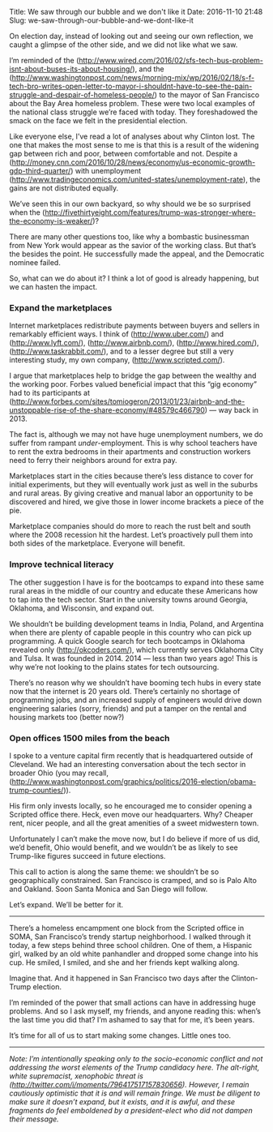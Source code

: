 Title: We saw through our bubble and we don't like it
Date: 2016-11-10 21:48
Slug: we-saw-through-our-bubble-and-we-dont-like-it

On election day, instead of looking out and seeing our own reflection, we caught a glimpse of the other side, and we did not like what we saw.

I’m reminded of the (http://www.wired.com/2016/02/sfs-tech-bus-problem-isnt-about-buses-its-about-housing/), and the (http://www.washingtonpost.com/news/morning-mix/wp/2016/02/18/s-f-tech-bro-writes-open-letter-to-mayor-i-shouldnt-have-to-see-the-pain-struggle-and-despair-of-homeless-people/) to the mayor of San Francisco about the Bay Area homeless problem. These were two local examples of the national class struggle we’re faced with today. They foreshadowed the smack on the face we felt in the presidential election.

Like everyone else, I’ve read a lot of analyses about why Clinton lost. The one that makes the most sense to me is that this is a result of the widening gap between rich and poor, between comfortable and not. Despite a (http://money.cnn.com/2016/10/28/news/economy/us-economic-growth-gdp-third-quarter/) with unemployment (http://www.tradingeconomics.com/united-states/unemployment-rate), the gains are not distributed equally.

We’ve seen this in our own backyard, so why should we be so surprised when the (http://fivethirtyeight.com/features/trump-was-stronger-where-the-economy-is-weaker/)?

There are many other questions too, like why a bombastic businessman from New York would appear as the savior of the working class. But that’s the besides the point. He successfully made the appeal, and the Democratic nominee failed.

So, what can we do about it? I think a lot of good is already happening, but we can hasten the impact.

### Expand the marketplaces

Internet marketplaces redistribute payments between buyers and sellers in remarkably efficient ways. I think of (http://www.uber.com/) and (http://www.lyft.com/), (http://www.airbnb.com/), (http://www.hired.com/), (http://www.taskrabbit.com/), and to a lesser degree but still a very interesting study, my own company, (http://www.scripted.com/).

I argue that marketplaces help to bridge the gap between the wealthy and the working poor. Forbes valued beneficial impact that this “gig economy” had to its participants at (http://www.forbes.com/sites/tomiogeron/2013/01/23/airbnb-and-the-unstoppable-rise-of-the-share-economy/#48579c466790) — way back in 2013.

The fact is, although we may not have huge unemployment numbers, we do suffer from rampant *under*-employment. This is why school teachers have to rent the extra bedrooms in their apartments and construction workers need to ferry their neighbors around for extra pay.

Marketplaces start in the cities because there’s less distance to cover for initial experiments, but they will eventually work just as well in the suburbs and rural areas. By giving creative and manual labor an opportunity to be discovered and hired, we give those in lower income brackets a piece of the pie.

Marketplace companies should do more to reach the rust belt and south where the 2008 recession hit the hardest. Let’s proactively pull them into both sides of the marketplace. Everyone will benefit.

### Improve technical literacy

The other suggestion I have is for the bootcamps to expand into these same rural areas in the middle of our country and educate these Americans how to tap into the tech sector. Start in the university towns around Georgia, Oklahoma, and Wisconsin, and expand out.

We shouldn’t be building development teams in India, Poland, and Argentina when there are plenty of capable people in this country who can pick up programming. A quick Google search for tech bootcamps in Oklahoma revealed only (http://okcoders.com/), which currently serves Oklahoma City and Tulsa. It was founded in 2014. 2014 — less than two years ago! This is why we’re not looking to the plains states for tech outsourcing.

There’s no reason why we shouldn’t have booming tech hubs in every state now that the internet is 20 years old. There’s certainly no shortage of programming jobs, and an increased supply of engineers would drive down engineering salaries (sorry, friends) and put a tamper on the rental and housing markets too (better now?)

### Open offices 1500 miles from the beach

I spoke to a venture capital firm recently that is headquartered outside of Cleveland. We had an interesting conversation about the tech sector in broader Ohio (you may recall, (http://www.washingtonpost.com/graphics/politics/2016-election/obama-trump-counties/)).

His firm only invests locally, so he encouraged me to consider opening a Scripted office there. Heck, even move our headquarters. Why? Cheaper rent, nicer people, and all the great amenities of a sweet midwestern town.

Unfortunately I can’t make the move now, but I do believe if more of us did, we’d benefit, Ohio would benefit, and we wouldn’t be as likely to see Trump-like figures succeed in future elections.

This call to action is along the same theme: we shouldn’t be so geographically constrained. San Francisco is cramped, and so is Palo Alto and Oakland. Soon Santa Monica and San Diego will follow.

Let’s expand. We’ll be better for it.

---

There’s a homeless encampment one block from the Scripted office in SOMA, San Francisco’s trendy startup neighborhood. I walked through it today, a few steps behind three school children. One of them, a Hispanic girl, walked by an old white panhandler and dropped some change into his cup. He smiled, I smiled, and she and her friends kept walking along.

Imagine that. And it happened in San Francisco two days after the Clinton-Trump election.

I’m reminded of the power that small actions can have in addressing huge problems. And so I ask myself, my friends, and anyone reading this: when’s the last time you did that? I’m ashamed to say that for me, it’s been years.

It’s time for all of us to start making some changes. Little ones too.

---

*Note: I’m intentionally speaking only to the socio-economic conflict and not addressing the worst elements of the Trump candidacy here. The alt-right, white supremacist, xenophobic threat is *(http://twitter.com/i/moments/796417517157830656)*. However, I remain cautiously optimistic that it is and will remain fringe. We must be diligent to make sure it doesn’t expand, but it exists, and it is awful, and these fragments do feel emboldened by a president-elect who did not dampen their message.*
